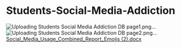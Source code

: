# Students-Social-Media-Addiction



![Uploading Students Social Media Addiction DB page1.png…]()
![Uploading Students Social Media Addiction DB page2.png…]()
[Social_Media_Usage_Combined_Report_Emojis (2).docx](https://github.com/user-attachments/files/22675229/Social_Media_Usage_Combined_Report_Emojis.2.docx)
